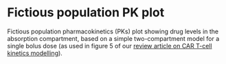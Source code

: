 # Fictious population PK plot
Fictious population pharmacokinetics (PKs) plot showing drug levels in the absorption compartment, based on a simple two-compartment model for a single bolus dose (as used in figure 5 of our [review article on CAR T-cell kinetics modelling](https://doi.org/10.1016/j.ebiom.2025.105597)).
